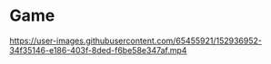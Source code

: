 # Game
 
https://user-images.githubusercontent.com/65455921/152936952-34f35146-e186-403f-8ded-f6be58e347af.mp4
